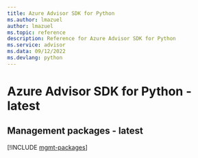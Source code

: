 ```yaml
---
title: Azure Advisor SDK for Python
ms.author: lmazuel
author: lmazuel
ms.topic: reference
description: Reference for Azure Advisor SDK for Python
ms.service: advisor
ms.data: 09/12/2022
ms.devlang: python
---
```

# Azure Advisor SDK for Python - latest

## Management packages - latest
[!INCLUDE [mgmt-packages](advisor-mgmt-index.md)]